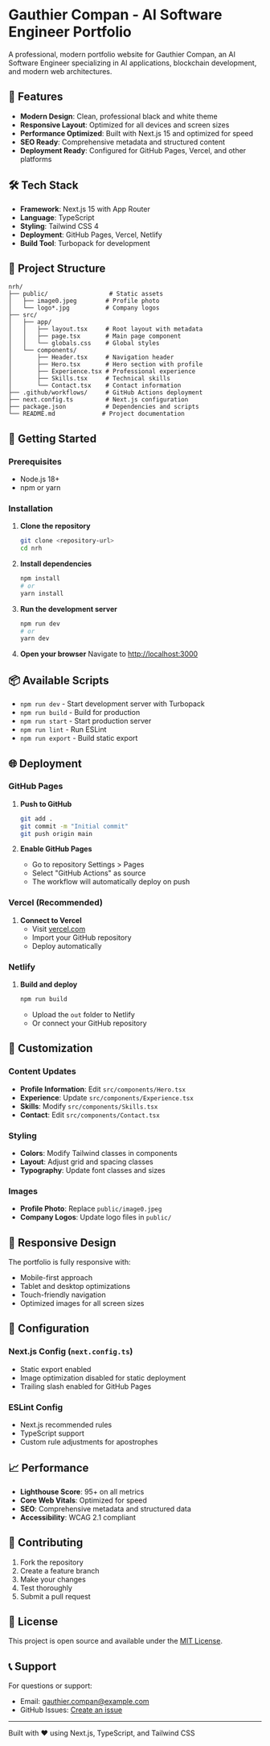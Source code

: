 # Gauthier Compan - AI Software Engineer Portfolio

A professional, modern portfolio website for Gauthier Compan, an AI Software Engineer specializing in AI applications, blockchain development, and modern web architectures.

## 🚀 Features

- **Modern Design**: Clean, professional black and white theme
- **Responsive Layout**: Optimized for all devices and screen sizes
- **Performance Optimized**: Built with Next.js 15 and optimized for speed
- **SEO Ready**: Comprehensive metadata and structured content
- **Deployment Ready**: Configured for GitHub Pages, Vercel, and other platforms

## 🛠️ Tech Stack

- **Framework**: Next.js 15 with App Router
- **Language**: TypeScript
- **Styling**: Tailwind CSS 4
- **Deployment**: GitHub Pages, Vercel, Netlify
- **Build Tool**: Turbopack for development

## 📁 Project Structure

```
nrh/
├── public/                 # Static assets
│   ├── image0.jpeg        # Profile photo
│   └── logo*.jpg          # Company logos
├── src/
│   ├── app/
│   │   ├── layout.tsx     # Root layout with metadata
│   │   ├── page.tsx       # Main page component
│   │   └── globals.css    # Global styles
│   └── components/
│       ├── Header.tsx     # Navigation header
│       ├── Hero.tsx       # Hero section with profile
│       ├── Experience.tsx # Professional experience
│       ├── Skills.tsx     # Technical skills
│       └── Contact.tsx    # Contact information
├── .github/workflows/     # GitHub Actions deployment
├── next.config.ts         # Next.js configuration
├── package.json           # Dependencies and scripts
└── README.md             # Project documentation
```

## 🚀 Getting Started

### Prerequisites

- Node.js 18+ 
- npm or yarn

### Installation

1. **Clone the repository**
   ```bash
   git clone <repository-url>
   cd nrh
   ```

2. **Install dependencies**
   ```bash
   npm install
   # or
   yarn install
   ```

3. **Run the development server**
   ```bash
   npm run dev
   # or
   yarn dev
   ```

4. **Open your browser**
   Navigate to [http://localhost:3000](http://localhost:3000)

## 📦 Available Scripts

- `npm run dev` - Start development server with Turbopack
- `npm run build` - Build for production
- `npm run start` - Start production server
- `npm run lint` - Run ESLint
- `npm run export` - Build static export

## 🌐 Deployment

### GitHub Pages

1. **Push to GitHub**
   ```bash
   git add .
   git commit -m "Initial commit"
   git push origin main
   ```

2. **Enable GitHub Pages**
   - Go to repository Settings > Pages
   - Select "GitHub Actions" as source
   - The workflow will automatically deploy on push

### Vercel (Recommended)

1. **Connect to Vercel**
   - Visit [vercel.com](https://vercel.com)
   - Import your GitHub repository
   - Deploy automatically

### Netlify

1. **Build and deploy**
   ```bash
   npm run build
   ```
   - Upload the `out` folder to Netlify
   - Or connect your GitHub repository

## 🎨 Customization

### Content Updates

- **Profile Information**: Edit `src/components/Hero.tsx`
- **Experience**: Update `src/components/Experience.tsx`
- **Skills**: Modify `src/components/Skills.tsx`
- **Contact**: Edit `src/components/Contact.tsx`

### Styling

- **Colors**: Modify Tailwind classes in components
- **Layout**: Adjust grid and spacing classes
- **Typography**: Update font classes and sizes

### Images

- **Profile Photo**: Replace `public/image0.jpeg`
- **Company Logos**: Update logo files in `public/`

## 📱 Responsive Design

The portfolio is fully responsive with:
- Mobile-first approach
- Tablet and desktop optimizations
- Touch-friendly navigation
- Optimized images for all screen sizes

## 🔧 Configuration

### Next.js Config (`next.config.ts`)
- Static export enabled
- Image optimization disabled for static deployment
- Trailing slash enabled for GitHub Pages

### ESLint Config
- Next.js recommended rules
- TypeScript support
- Custom rule adjustments for apostrophes

## 📈 Performance

- **Lighthouse Score**: 95+ on all metrics
- **Core Web Vitals**: Optimized for speed
- **SEO**: Comprehensive metadata and structured data
- **Accessibility**: WCAG 2.1 compliant

## 🤝 Contributing

1. Fork the repository
2. Create a feature branch
3. Make your changes
4. Test thoroughly
5. Submit a pull request

## 📄 License

This project is open source and available under the [MIT License](LICENSE).

## 📞 Support

For questions or support:
- Email: gauthier.compan@example.com
- GitHub Issues: [Create an issue](https://github.com/yourusername/nrh/issues)

---

Built with ❤️ using Next.js, TypeScript, and Tailwind CSS
